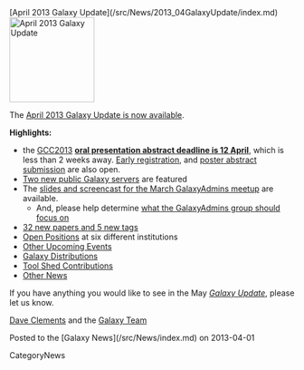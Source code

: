 <div class='newsItemHeader'>[April 2013 Galaxy Update](/src/News/2013_04GalaxyUpdate/index.md)</div>

<div class='right'><a href='/src/GalaxyUpdates/2013_04/index.md'><img src="/src/Images/Logos/GalaxyUpdate200.png" alt="April 2013 Galaxy Update" width=150 /></a></div>

The [April 2013 Galaxy Update is now available](/src/GalaxyUpdates/2013_04/index.md). 

**Highlights:**
* the [GCC2013](/src/GalaxyUpdates/2013_04/index.md#gcc2013) **[oral presentation abstract deadline is 12 April](/src/Events/GCC2013/Abstracts/index.md)**, which is less than 2 weeks away.  [Early registration](/src/Events/GCC2013/Register/index.md), and [poster abstract submission](/src/Events/GCC2013/Abstracts/index.md) are also open.
* [Two new public Galaxy servers](/src/GalaxyUpdates/2013_04/index.md#new-public-galaxy-servers) are featured
* The [slides and screencast for the March GalaxyAdmins meetup](/src/GalaxyUpdates/2013_04/index.md#galaxyadmins) are available.
  * And, please help determine [what the GalaxyAdmins group should focus on](/src/GalaxyUpdates/2013_04/index.md#galaxyadmins_future_directions)
* [32 new papers and 5 new tags](/src/GalaxyUpdates/2013_04/index.md#new-papers)
* [Open Positions](/src/GalaxyUpdates/2013_04/index.md#whos-hiring) at six different institutions
* [Other Upcoming Events](/src/GalaxyUpdates/2013_04/index.md#other-upcoming-events)
* [Galaxy Distributions](/src/GalaxyUpdates/2013_04/index.md#galaxy-distributions)
* [Tool Shed Contributions](/src/GalaxyUpdates/2013_04/index.md#tool-shed-contributions)
* [Other News](/src/GalaxyUpdates/2013_04/index.md#other-news)

If you have anything you would like to see in the May *[Galaxy Update](/src/GalaxyUpdates/index.md)*, please let us know.

[Dave Clements](/src/DaveClements/index.md) and the [Galaxy Team](/src/GalaxyTeam/index.md)

<div class='newsItemFooter'>Posted to the [Galaxy News](/src/News/index.md) on 2013-04-01</div>

CategoryNews
